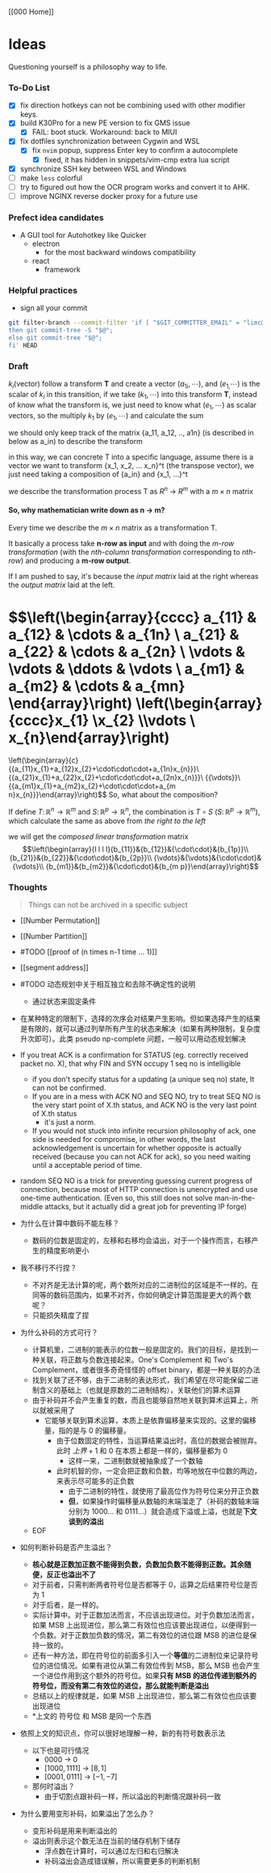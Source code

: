 [[000 Home]] 

# Ideas

Questioning yourself is a philosophy way to life.

### To-Do List

- [x] fix direction hotkeys can not be combining used with other modifier keys.
- [x] build K30Pro for a new PE version to fix GMS issue
	- [x] FAIL: boot stuck. Workaround: back to MIUI
- [x] fix dotfiles synchronization between Cygwin and WSL
	- [x] fix `nvim` popup, suppress Enter key to confirm a autocomplete
		- [x] fixed, it has hidden in snippets/vim-cmp extra lua script
- [x] synchronize SSH key between WSL and Windows
- [ ] make `less` colorful
- [ ] try to figured out how the OCR program works and convert it to AHK.
- [ ] improve NGINX reverse docker proxy for a future use

### Prefect idea candidates

- A GUI tool for Autohotkey like Quicker
	- electron
		- for the most backward windows compatibility
	- react
		- framework

### Helpful practices 

- sign all your commit 

````bash
git filter-branch --commit-filter 'if [ "$GIT_COMMITTER_EMAIL" = "limc@limcode.cn" ];
then git commit-tree -S "$@";
else git commit-tree "$@";
fi' HEAD
````

### Draft

$k_i$(vector) follow a transform **T** and create a vector $\left(a_{1i}, \cdots\right)$, and $\left(e_{1,}\cdots \right)$ is the scalar of $k_i$ in this transition, if we take $\left(k_1, \cdots \right)$ into this transform **T**, instead of know what the transform is, we just need to know what $\left(e_1, \cdots \right)$ as scalar vectors, so the multiply $k_1$ by $\left(e_{1}, \cdots\right)$ and calculate the sum

we should only keep track of the matrix {a_11, a_12, .., a1n} (is described in below as a_in) to describe the transform

in this way, we can concrete T into a specific language, assume there is a vector we want to transform {x_1, x_2, ... x_n}^t (the transpose vector), we just need taking a composition of {a_in} and {x_1, ...}^t

we describe the transformation process T as $R^n$ -> $R^m$ with a $m \times n$ matrix

#### So, why mathematician write down as n -> m?

Every time we describe the $m \times n$ matrix as a transformation T.

It basically a process take **n-row as input** and with doing the *m-row transformation* (with the *nth-column transformation* corresponding to *nth-row*) and producing a **m-row output**.

If I am pushed to say, it's because the *input matrix* laid at the right whereas the *output matrix* laid at the left.

$$\left(\begin{array}{cccc}
a_{11} & a_{12} & \cdots & a_{1n} \\
a_{21} & a_{22} & \cdots & a_{2n} \\
 \vdots & \vdots & \ddots & \vdots \\
 a_{m1} & a_{m2} & \cdots & a_{mn} 
\end{array}\right)
\left(\begin{array}{cccc}x_{1} \\x_{2}  \\\vdots \\ x_{n}\end{array}\right)
=
\left(\begin{array}{c}{{a_{11}x_{1}+a_{12}x_{2}+\cdot\cdot\cdot+a_{1n}x_{n}}}\\ {{a_{21}x_{1}+a_{22}x_{2}+\cdot\cdot\cdot+a_{2n}x_{n}}}\\ {{\vdots}}\\ {{a_{m1}x_{1}+a_{m2}x_{2}+\cdot\cdot\cdot+a_{m n}x_{n}}}\end{array}\right)$$
So, what about the composition?

If define $T\colon\mathbb{R}^{n}\to\mathbb{R}^{m}$ and $S\colon\mathbb{R}^{p}\to\mathbb{R}^{n}$, the combination is $T\circ S$ ($S\colon\mathbb{R}^{p}\to\mathbb{R}^{m}$), which calculate the same as above from *the right to the left*

we will get the *composed linear transformation* matrix
$$\left(\begin{array}{l l l l}{b_{11}}&{b_{12}}&{\cdot\cdot}&{b_{1p}}\\ {b_{21}}&{b_{22}}&{\cdot\cdot}&{b_{2p}}\\ {\vdots}&{\vdots}&{\cdot\cdot}&{\vdots}\\ {b_{m1}}&{b_{m2}}&{\cdot\cdot}&{b_{m p}}\end{array}\right)$$



### Thoughts

> Things can not be archived in a specific subject

- [[Number Permutation]]

- [[Number Partition]]

- #TODO [[proof of (n times n-1 time ... 1)]]

- [[segment address]]

- #TODO 动态规划中关于相互独立和去除不确定性的说明
	- 通过状态来固定条件

- 在某种特定的限制下，选择的次序会对结果产生影响。但如果选择产生的结果是有限的，就可以通过列举所有产生的状态来解决（如果有两种限制，复杂度升次即可）。此类 pseudo np-complete 问题，一般可以用动态规划解决

- If you treat ACK is a confirmation for STATUS (eg. correctly received packet no. X), that why FIN and SYN occupy 1 seq no is intelligible
	- if you don't specify status for a updating (a unique seq no) state, It can not be confirmed.
	- If you are in a mess with ACK NO and SEQ NO, try to treat SEQ NO is the very start point of X.th status, and ACK NO is the very last point of X.th status
		- it's just a norm.
	- If you would not stuck into infinite recursion philosophy of ack, one side is needed for compromise, in other words, the last acknowledgement is uncertain for whether opposite is actually received (because you can not ACK for ack), so you need waiting until a acceptable period of time.
- random SEQ NO is a trick for preventing guessing current progress of connection, because most of HTTP connection is unencrypted and use one-time authentication. (Even so, this still does not solve man-in-the-middle attacks, but it actually did a great job for preventing IP forge)

- 为什么在计算中数码不能左移？
	- 数码的位数是固定的，左移和右移均会溢出，对于一个操作而言，右移产生的精度影响更小
- 我不移行不行捏？
	- 不对齐是无法计算的呢，两个数所对应的二进制位的区域是不一样的。在同等的数码范围内，如果不对齐，你如何确定计算范围是更大的两个数呢？
	- 只能损失精度了捏
- 为什么补码的方式可行？
	- 计算机里，二进制的能表示的位数一般是固定的。我们的目标，是找到一种关联，将正数与负数连接起来。One's Complement 和 Two's Complement，或者很多奇奇怪怪的 offset binary，都是一种关联的办法
	- 找到关联了还不够，由于二进制的表达形式，我们希望在尽可能保留二进制含义的基础上（也就是原数的二进制结构），关联他们的算术运算
	- 由于补码并不会产生重复的数，而且也能够自然地关联到算术运算上，所以就被采用了
		- 它能够关联到算术运算，本质上是依靠偏移量来实现的。这里的偏移量，指的是与 0 的偏移量。
			- 由于位数固定的特性，当运算结果溢出时，高位的数据会被抛弃。此时 $上界 + 1$ 和 $0$ 在本质上都是一样的，偏移量都为 0
				- 这样一来，二进制数就被抽象成了一个数轴
			- 此时机智的你，一定会把正数和负数，均等地放在中位数的两边，来表示尽可能多的正负数
				- 由于二进制的特性，就使用了最高位作为符号位来分开正负数
				- **但**，如果操作时偏移量从数轴的末端溜走了（补码的数轴末端分别为 $1000\dots$ 和 $0111\dots$）就会造成下溢或上溢，也就是**下文谈到的溢出**
	- EOF
- 如何判断补码是否产生溢出？
	- **核心就是正数加正数不能得到负数，负数加负数不能得到正数。其余随便，反正也溢出不了**
	- 对于前者，只需判断两者符号位是否都等于 0，运算之后结果符号位是否为 1
	- 对于后者，是一样的。
	- 实际计算中。对于正数加法而言，不应该出现进位。对于负数加法而言，如果 MSB 上出现进位，那么第二有效位也应该要出现进位，以便得到一个负数。对于正数加负数的情况，第二有效位的进位跟 MSB 的进位是保持一致的。
	- 还有一种方法，即在符号位的前面多引入一个**等值**的二进制位来记录符号位的进位情况。如果有进位从第二有效位传到 MSB，那么 MSB 也会产生一个进位作用到这个额外的符号位。如果**只有 MSB 的进位传递到额外的符号位，而没有第二有效位的进位，那么就能判断是溢出**
	- 总结以上的规律就是，如果 MSB 上出现进位，那么第二有效位也应该要出现进位
	- *上文的 符号位 和 MSB 是同一个东西
- 依照上文的知识点，你可以很好地理解一种，新的有符号数表示法
	- 以下也是可行情况
		- $0000$ -> 0
		- $[1000,1111]$ -> $[8, 1]$
		- $[0001, 0111]$ -> $[-1, -7]$
	- 那何时溢出？
		- 由于切割点跟补码一样，所以溢出的判断情况跟补码一致
- 为什么要用变形补码，如果溢出了怎么办？
	- 变形补码是用来判断溢出的
	- 溢出则表示这个数无法在当前的储存机制下储存
		- 浮点数在计算时，可以通过左归和右归解决
		- 补码溢出会造成错误解，所以需要更多的判断机制